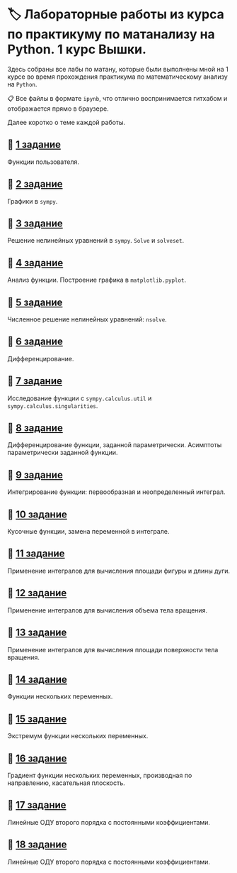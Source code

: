 # :label: Лабораторные работы из курса по практикуму по матанализу на Python. 1 курс Вышки.
Здесь собраны все лабы по матану, которые были выполнены мной на 1 курсе во время прохождения практикума по математическому анализу на `Python`. 

:clipboard: Все файлы в формате `ipynb`, что отлично воспринимается гитхабом и отображается прямо в браузере.

Далее коротко о теме каждой работы. 

## :pushpin: [1 задание](/Calculus_01_2020_tasks.ipynb)

Функции пользователя. 

## :pushpin: [2 задание](/Calculus_02_2020_tasks.ipynb)

Графики в `sympy`.

## :pushpin: [3 задание](/Calculus_03_2020_tasks.ipynb)

Решение нелинейных уравнений в `sympy`. `Solve` и `solveset`.

## :pushpin: [4 задание](/Calculus_04_2020_tasks.ipynb)

Анализ функции. Построение графика в `matplotlib.pyplot`.

## :pushpin: [5 задание](/Calculus_05_2020_tasks.ipynb)

Численное решение нелинейных уравнений: `nsolve`.

## :pushpin: [6 задание](/Calculus_06_2020_tasks.ipynb)

Дифференцирование.

## :pushpin: [7 задание](/Calculus_07_2020_tasks.ipynb)

Исследование функции с `sympy.calculus.util` и `sympy.calculus.singularities`.

## :pushpin: [8 задание](/Calculus_08_2020_tasks.ipynb)

Дифференцирование функции, заданной параметрически. Асимптоты параметрически заданной функции.

## :pushpin: [9 задание](/Calculus_09_2020_tasks.ipynb)

Интегрирование функции: первообразная и неопределенный интеграл.

## :pushpin: [10 задание](/Calculus_10_2020_tasks.ipynb)

Кусочные функции, замена переменной в интеграле.

## :pushpin: [11 задание](/Calculus_11_2020_tasks.ipynb)

Применение интегралов для вычисления площади фигуры и длины дуги.

## :pushpin: [12 задание](/Calculus_12_2020_tasks.ipynb)

Применение интегралов для вычисления объема тела вращения.

## :pushpin: [13 задание](/Calculus_13_2020_tasks.ipynb)

Применение интегралов для вычисления площади поверхности тела вращения.

## :pushpin: [14 задание](/Calculus_14_2020_tasks.ipynb)

Функции нескольких переменных.

## :pushpin: [15 задание](/Calculus_15_2020_tasks.ipynb)

Экстремум функции нескольких переменных.

## :pushpin: [16 задание](/Calculus_16_2020_tasks.ipynb)

Градиент функции нескольких переменных, производная по направлению, касательная плоскость.

## :pushpin: [17 задание](/Calculus_17_2020_tasks.ipynb)

Линейные ОДУ второго порядка с постоянными коэффициентами.

## :pushpin: [18 задание](/Calculus_18_2020_tasks.ipynb)

Линейные ОДУ второго порядка с постоянными коэффициентами.